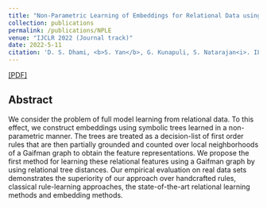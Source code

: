 ```yaml
---
title: "Non-Parametric Learning of Embeddings for Relational Data using Gaifman Locality Theorem"
collection: publications
permalink: /publications/NPLE
venue: "IJCLR 2022 (Journal track)"
date: 2022-5-11
citation: 'D. S. Dhami, <b>S. Yan</b>, G. Kunapuli, S. Natarajan<i>. ILP, 2021</i>.'
---
```


[[PDF]](https://dl.acm.org/doi/abs/10.1007/978-3-030-97454-1_7)

## Abstract
We consider the problem of full model learning from relational data. To this effect, we construct embeddings using symbolic trees learned in a non-parametric manner. The trees are treated as a decision-list of first order rules that are then partially grounded and counted over local neighborhoods of a Gaifman graph to obtain the feature representations. We propose the first method for learning these relational features using a Gaifman graph by using relational tree distances. Our empirical evaluation on real data sets demonstrates the superiority of our approach over handcrafted rules, classical rule-learning approaches, the state-of-the-art relational learning methods and embedding methods.
